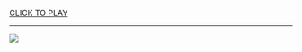 
<a href="https://premium76.site?title=unblocked_games_eggy_car&ref=13M">CLICK TO PLAY</a></h3>
<hr>

<a href="https://premium76.site?title=unblocked_games_eggy_car&ref=13M"><img src="https://clearcache.store/games.png"></a>



